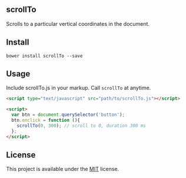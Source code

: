 ## scrollTo
Scrolls to a particular vertical coordinates in the document.   

## Install
```
bower install scrollTo --save
```

## Usage
Include scrollTo.js in your markup. Call `scrollTo` at anytime.
```html
<script type="text/javascript" src="path/to/scrollTo.js"></script>

<script>
  var btn = document.querySelector('button');
  btn.onclick = function (){
    scrollTo(0, 300); // scroll to 0, duration 300 ms
  };
</script>
```

## License
This project is available under the [MIT](https://opensource.org/licenses/mit-license.php) license.
